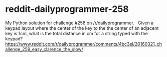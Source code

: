 # reddit-dailyprogrammer-258
My Python solution for challenge #258 on /r/dailyprogrammer.
&nbsp;
Given a keypad layout where the center of the key to the the center of an adjacent key is 1cm, what is the total distance in cm for a string typed with the keypad?
&nbsp;
https://www.reddit.com/r/dailyprogrammer/comments/4bc3el/20160321_challenge_259_easy_clarence_the_slow/

